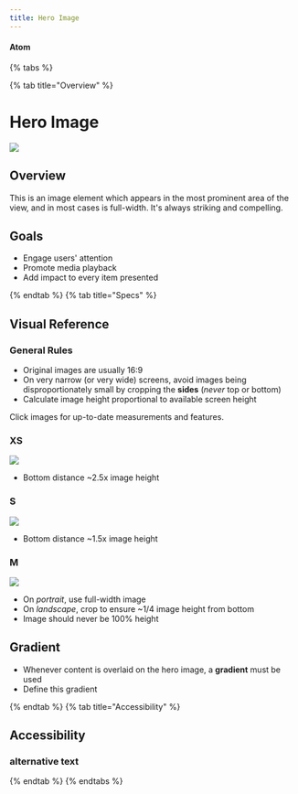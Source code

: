 ```yaml
---
title: Hero Image
---
```


#### Atom

{% tabs %}

{% tab title="Overview" %}
# Hero Image

![](/images/atoms/hero-image/m.png)

## Overview

This is an image element which appears in the most prominent area of the view, and in most cases is full-width. It's always striking and compelling.

## Goals

* Engage users' attention
* Promote media playback
* Add impact to every item presented

{% endtab %}
{% tab title="Specs" %}

## Visual Reference

### General Rules

* Original images are usually 16:9
* On very narrow (or very wide) screens, avoid images being disproportionately small by cropping the **sides** (_never_ top or bottom)
* Calculate image height proportional to available screen height

Click images for up-to-date measurements and features.

### XS
[![](/images/atoms/hero-image/xs.png)](https://zpl.io/2EyoYYx)

* Bottom distance ~2.5x image height

### S
[![](/images/atoms/hero-image/s.png)](https://zpl.io/be1p8ZN)

* Bottom distance ~1.5x image height

### M
[![](/images/atoms/hero-image/m.png)](https://zpl.io/2jkxLGm)

* On _portrait_, use full-width image
* On _landscape_, crop to ensure ~1/4 image height from bottom
* Image should never be 100% height

## Gradient

* Whenever content is overlaid on the hero image, a **gradient** must be used
* Define this gradient

{% endtab %}
{% tab title="Accessibility" %}

## Accessibility

### alternative text

{% endtab %}
{% endtabs %}